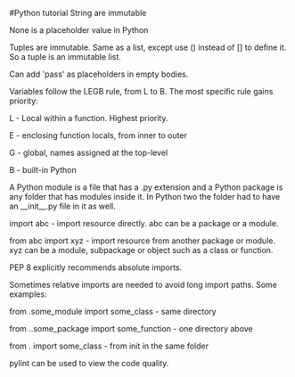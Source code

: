 #Python tutorial
String are immutable

None is a placeholder value in Python

Tuples are immutable. Same as a list, except use () instead of [] to define it. So a tuple is an immutable list.

Can add 'pass' as placeholders in empty bodies.

Variables follow the LEGB rule, from L to B. The most specific rule gains priority:

L - Local within a function. Highest priority.

E - enclosing function locals, from inner to outer

G - global, names assigned at the top-level

B - built-in Python

A Python module is a file that has a .py extension and a Python package is any folder that has modules inside it. 
In Python two the folder had to have an \_\_init__.py file in it as well.

import abc - import resource directly. abc can be a package or a module.

from abc import xyz - import resource from another package or module. xyz can be a module, subpackage or object such as a class or function.

PEP 8 explicitly recommends absolute imports.

Sometimes relative imports are needed to avoid long import paths. Some examples:

from .some_module import some_class - same directory

from ..some_package import some_function - one directory above

from . import some_class - from init in the same folder

pylint can be used to view the code quality.